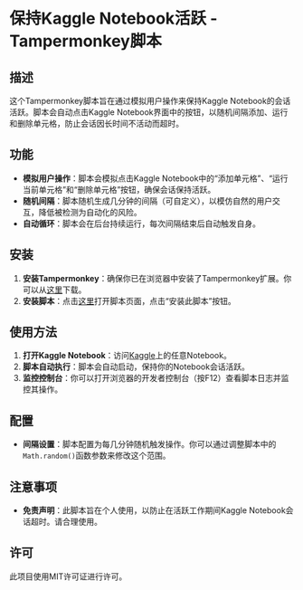 
# 保持Kaggle Notebook活跃 - Tampermonkey脚本

## 描述

这个Tampermonkey脚本旨在通过模拟用户操作来保持Kaggle Notebook的会话活跃。脚本会自动点击Kaggle Notebook界面中的按钮，以随机间隔添加、运行和删除单元格，防止会话因长时间不活动而超时。

## 功能

- **模拟用户操作**：脚本会模拟点击Kaggle Notebook中的“添加单元格”、“运行当前单元格”和“删除单元格”按钮，确保会话保持活跃。
- **随机间隔**：脚本随机生成几分钟的间隔（可自定义），以模仿自然的用户交互，降低被检测为自动化的风险。
- **自动循环**：脚本会在后台持续运行，每次间隔结束后自动触发自身。

## 安装

1. **安装Tampermonkey**：确保你已在浏览器中安装了Tampermonkey扩展。你可以从[这里](https://www.tampermonkey.net/)下载。
2. **安装脚本**：点击[这里](https://greasyfork.org/zh-CN/scripts/504382-keep-kaggle-notebook-alive)打开脚本页面，点击“安装此脚本”按钮。

## 使用方法

1. **打开Kaggle Notebook**：访问[Kaggle](https://www.kaggle.com/)上的任意Notebook。
2. **脚本自动执行**：脚本会自动启动，保持你的Notebook会话活跃。
3. **监控控制台**：你可以打开浏览器的开发者控制台（按F12）查看脚本日志并监控其操作。

## 配置

- **间隔设置**：脚本配置为每几分钟随机触发操作。你可以通过调整脚本中的`Math.random()`函数参数来修改这个范围。

## 注意事项

- **免责声明**：此脚本旨在个人使用，以防止在活跃工作期间Kaggle Notebook会话超时。请合理使用。

## 许可

此项目使用MIT许可证进行许可。
